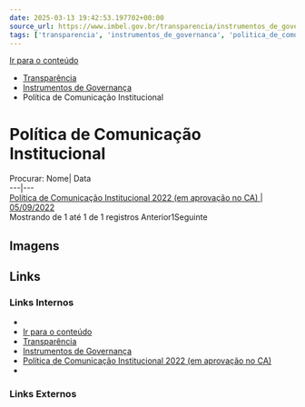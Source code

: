 ```yaml
---
date: 2025-03-13 19:42:53.197702+00:00
source_url: https://www.imbel.gov.br/transparencia/instrumentos_de_governanca/politica_de_comunicacao_institucional
tags: ['transparencia', 'instrumentos_de_governanca', 'politica_de_comunicacao_institucional']
---
```


[](https://www.imbel.gov.br/transparencia/instrumentos_de_governanca/politica_de_comunicacao_institucional)
[Ir para o conteúdo](https://www.imbel.gov.br/transparencia/instrumentos_de_governanca/politica_de_comunicacao_institucional#conteudo)
  * [ Transparência](https://www.imbel.gov.br/transparencia)
  * [ Instrumentos de Governança](https://www.imbel.gov.br/transparencia/instrumentos_de_governanca)
  * Política de Comunicação Institucional


# Política de Comunicação Institucional
Procurar:
Nome| Data  
---|---  
[ Política de Comunicação Institucional 2022 (em aprovação no CA) ](https://www.imbel.gov.br/storage/transparencia/1684843484.pdf) | [05/09/2022](https://www.imbel.gov.br/storage/transparencia/1684843484.pdf)  
Mostrando de 1 até 1 de 1 registros
Anterior1Seguinte
[ ](https://www.imbel.gov.br/transparencia/instrumentos_de_governanca/politica_de_comunicacao_institucional#home)


## Imagens



## Links

### Links Internos

- [](https://www.imbel.gov.br/transparencia/instrumentos_de_governanca/politica_de_comunicacao_institucional)
- [Ir para o conteúdo](https://www.imbel.gov.br/transparencia/instrumentos_de_governanca/politica_de_comunicacao_institucional#conteudo)
- [Transparência](https://www.imbel.gov.br/transparencia)
- [Instrumentos de Governança](https://www.imbel.gov.br/transparencia/instrumentos_de_governanca)
- [Política de Comunicação Institucional 2022 (em aprovação no CA)](https://www.imbel.gov.br/storage/transparencia/1684843484.pdf)
- [](https://www.imbel.gov.br/transparencia/instrumentos_de_governanca/politica_de_comunicacao_institucional#home)

### Links Externos


